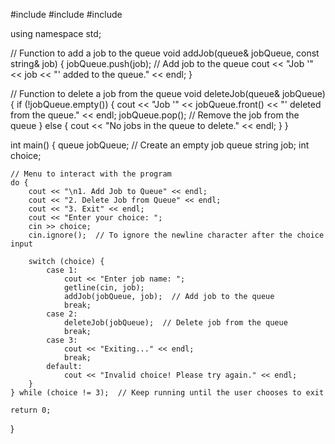 #include <iostream>
#include <queue>
#include <string>
 
using namespace std;
 
// Function to add a job to the queue
void addJob(queue<string>& jobQueue, const string& job) {
    jobQueue.push(job);  // Add job to the queue
    cout << "Job '" << job << "' added to the queue." << endl;
}
 
// Function to delete a job from the queue
void deleteJob(queue<string>& jobQueue) {
    if (!jobQueue.empty()) {
        cout << "Job '" << jobQueue.front() << "' deleted from the queue." << endl;
        jobQueue.pop();  // Remove the job from the queue
    } else {
        cout << "No jobs in the queue to delete." << endl;
    }
}
 
int main() {
    queue<string> jobQueue;  // Create an empty job queue
    string job;
    int choice;
 
    // Menu to interact with the program
    do {
        cout << "\n1. Add Job to Queue" << endl;
        cout << "2. Delete Job from Queue" << endl;
        cout << "3. Exit" << endl;
        cout << "Enter your choice: ";
        cin >> choice;
        cin.ignore();  // To ignore the newline character after the choice input
 
        switch (choice) {
            case 1:
                cout << "Enter job name: ";
                getline(cin, job);
                addJob(jobQueue, job);  // Add job to the queue
                break;
            case 2:
                deleteJob(jobQueue);  // Delete job from the queue
                break;
            case 3:
                cout << "Exiting..." << endl;
                break;
            default:
                cout << "Invalid choice! Please try again." << endl;
        }
    } while (choice != 3);  // Keep running until the user chooses to exit
 
    return 0;
}
